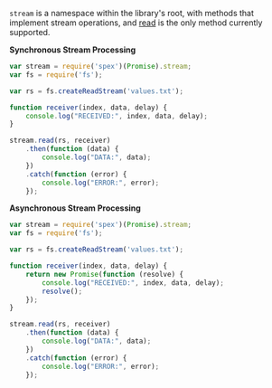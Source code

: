 `stream` is a namespace within the library's root, with methods that implement stream operations,
and [read] is the only method currently supported.

**Synchronous Stream Processing**

```javascript
var stream = require('spex')(Promise).stream;
var fs = require('fs');

var rs = fs.createReadStream('values.txt');

function receiver(index, data, delay) {
    console.log("RECEIVED:", index, data, delay);
}

stream.read(rs, receiver)
    .then(function (data) {
        console.log("DATA:", data);
    })
    .catch(function (error) {
        console.log("ERROR:", error);
    });
```

**Asynchronous Stream Processing**

```javascript
var stream = require('spex')(Promise).stream;
var fs = require('fs');

var rs = fs.createReadStream('values.txt');

function receiver(index, data, delay) {
    return new Promise(function (resolve) {
        console.log("RECEIVED:", index, data, delay);
        resolve();
    });
}

stream.read(rs, receiver)
    .then(function (data) {
        console.log("DATA:", data);
    })
    .catch(function (error) {
        console.log("ERROR:", error);
    });
```

[read]:https://github.com/vitaly-t/spex/blob/master/docs/code/stream/read.md
